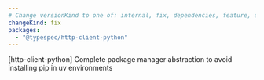 ```yaml
---
# Change versionKind to one of: internal, fix, dependencies, feature, deprecation, breaking
changeKind: fix
packages:
  - "@typespec/http-client-python"
---
```


[http-client-python] Complete package manager abstraction to avoid installing pip in uv environments
